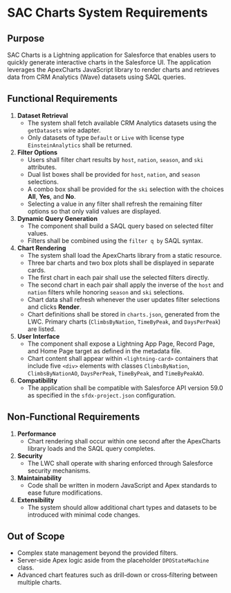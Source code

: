 # SAC Charts System Requirements

## Purpose
SAC Charts is a Lightning application for Salesforce that enables users to quickly generate interactive charts in the Salesforce UI. The application leverages the ApexCharts JavaScript library to render charts and retrieves data from CRM Analytics (Wave) datasets using SAQL queries.

## Functional Requirements
1. **Dataset Retrieval**
   - The system shall fetch available CRM Analytics datasets using the `getDatasets` wire adapter.
   - Only datasets of type `Default` or `Live` with license type `EinsteinAnalytics` shall be returned.
2. **Filter Options**
   - Users shall filter chart results by `host`, `nation`, `season`, and `ski` attributes.
   - Dual list boxes shall be provided for `host`, `nation`, and `season` selections.
   - A combo box shall be provided for the `ski` selection with the choices **All**, **Yes**, and **No**.
   - Selecting a value in any filter shall refresh the remaining filter options so that only valid values are displayed.
3. **Dynamic Query Generation**
   - The component shall build a SAQL query based on selected filter values.
   - Filters shall be combined using the `filter q by` SAQL syntax.
4. **Chart Rendering**
   - The system shall load the ApexCharts library from a static resource.
   - Three bar charts and two box plots shall be displayed in separate cards.
   - The first chart in each pair shall use the selected filters directly.
   - The second chart in each pair shall apply the inverse of the `host` and `nation` filters while honoring `season` and `ski` selections.
   - Chart data shall refresh whenever the user updates filter selections and clicks **Render**.
   - Chart definitions shall be stored in `charts.json`, generated from the LWC. Primary charts (`ClimbsByNation`, `TimeByPeak`, and `DaysPerPeak`) are listed.
5. **User Interface**
   - The component shall expose a Lightning App Page, Record Page, and Home Page target as defined in the metadata file.
   - Chart content shall appear within `<lightning-card>` containers that include five `<div>` elements with classes `ClimbsByNation`, `ClimbsByNationAO`, `DaysPerPeak`, `TimeByPeak`, and `TimeByPeakAO`.
6. **Compatibility**
   - The application shall be compatible with Salesforce API version 59.0 as specified in the `sfdx-project.json` configuration.

## Non‑Functional Requirements
1. **Performance**
   - Chart rendering shall occur within one second after the ApexCharts library loads and the SAQL query completes.
2. **Security**
   - The LWC shall operate with sharing enforced through Salesforce security mechanisms.
3. **Maintainability**
   - Code shall be written in modern JavaScript and Apex standards to ease future modifications.
4. **Extensibility**
   - The system should allow additional chart types and datasets to be introduced with minimal code changes.

## Out of Scope
- Complex state management beyond the provided filters.
- Server-side Apex logic aside from the placeholder `DPOStateMachine` class.
- Advanced chart features such as drill‑down or cross‑filtering between multiple charts.

